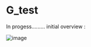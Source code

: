 # G_test
In progess.........
initial overview :

![image](https://github.com/JorgesNofulla/G_test/assets/113198223/39e660a7-9f51-408c-93ce-9ff30e152218)
